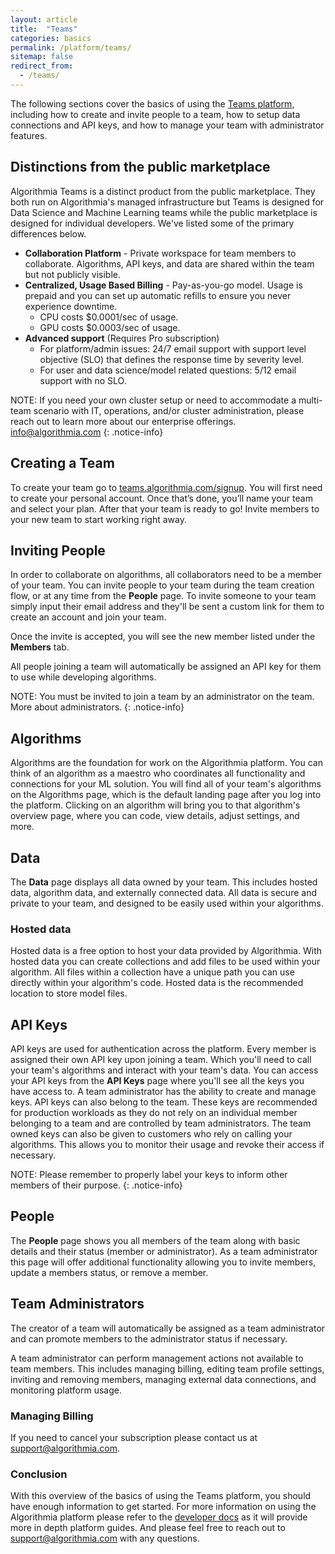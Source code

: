 ```yaml
---
layout: article
title:  "Teams"
categories: basics
permalink: /platform/teams/
sitemap: false
redirect_from:
  - /teams/
---
```


The following sections cover the basics of using the <a href="https://teams.algorithmia.com" target="_blank" rel="noopener noreferrer">Teams platform</a>, including how to create and invite people to a team, how to setup data connections and API keys, and how to manage your team with administrator features.

## Distinctions from the public marketplace

Algorithmia Teams is a distinct product from the public marketplace. They both run on Algorithmia's managed infrastructure but Teams is designed for Data Science and Machine Learning teams while the public marketplace is designed for individual developers. We've listed some of the primary differences below.

- **Collaboration Platform** - Private workspace for team members to collaborate. Algorithms, API keys, and data are shared within the team but not publicly visible.
- **Centralized, Usage Based Billing** - Pay-as-you-go model. Usage is prepaid and you can set up automatic refills to ensure you never experience downtime.
  - CPU costs $0.0001/sec of usage.
  - GPU costs $0.0003/sec of usage.
- **Advanced support** (Requires Pro subscription)
  - For platform/admin issues: 24/7 email support with support level objective (SLO) that defines the response time by severity level.
  - For user and data science/model related questions: 5/12 email support with no SLO.

NOTE: If you need your own cluster setup or need to accommodate a multi-team scenario with IT, operations, and/or cluster administration, please reach out to learn more about our enterprise offerings. info@algorithmia.com
{: .notice-info}

## Creating a Team

To create your team go to <a href="https://teams.algorithmia.com/signup" target="_blank" rel="noopener noreferrer">teams.algorithmia.com/signup</a>. You will first need to create your personal account. Once that’s done, you’ll name your team and select your plan. After that your team is ready to go! Invite members to your new team to start working right away.

## Inviting People

In order to collaborate on algorithms, all collaborators need to be a member of your team. You can invite people to your team during the team creation flow, or at any time from the **People** page. To invite someone to your team simply input their email address and they'll be sent a custom link for them to create an account and join your team.

Once the invite is accepted, you will see the new member listed under the **Members** tab.

All people joining a team will automatically be assigned an API key for them to use while developing algorithms.

NOTE: You must be invited to join a team by an administrator on the team. More about administrators.
{: .notice-info}

## Algorithms

Algorithms are the foundation for work on the Algorithmia platform. You can think of an algorithm as a maestro who coordinates all functionality and connections for your ML solution. You will find all of your team's algorithms on the Algorithms page, which is the default landing page after you log into the platform. Clicking on an algorithm will bring you to that algorithm's overview page, where you can code, view details, adjust settings, and more.

## Data

The **Data** page displays all data owned by your team. This includes hosted data, algorithm data, and externally connected data. All data is secure and private to your team, and designed to be easily used within your algorithms.

### Hosted data

Hosted data is a free option to host your data provided by Algorithmia. With hosted data you can create collections and add files to be used within your algorithm. All files within a collection have a unique path you can use directly within your algorithm's code. Hosted data is the recommended location to store model files.

## API Keys

API keys are used for authentication across the platform. Every member is assigned their own API key upon joining a team. Which you'll need to call your team's algorithms and interact with your team's data. You can access your API keys from the **API Keys** page where you'll see all the keys you have access to. A team administrator has the ability to create and manage keys.
API keys can also belong to the team. These keys are recommended for production workloads as they do not rely on an individual member belonging to a team and are controlled by team administrators. The team owned keys can also be given to customers who rely on calling your algorithms. This allows you to monitor their usage and revoke their access if necessary.

NOTE: Please remember to properly label your keys to inform other members of their purpose.
{: .notice-info}

## People

The **People** page shows you all members of the team along with basic details and their status (member or administrator). As a team administrator this page will offer additional functionality allowing you to invite members, update a members status, or remove a member.

## Team Administrators

The creator of a team will automatically be assigned as a team administrator and can promote members to the administrator status if necessary.

A team administrator can perform management actions not available to team members. This includes managing billing, editing team profile settings, inviting and removing members, managing external data connections, and monitoring platform usage.

### Managing Billing

If you need to cancel your subscription please contact us at support@algorithmia.com.

### Conclusion

With this overview of the basics of using the Teams platform, you should have enough information to get started. For more information on using the Algorithmia platform please refer to the [developer docs](/) as it will provide more in depth platform guides. And please feel free to reach out to support@algorithmia.com with any questions.
